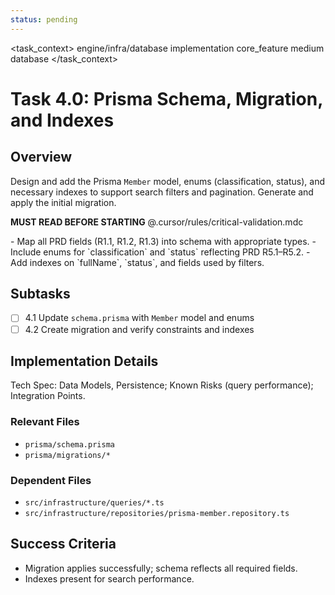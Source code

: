 ```yaml
---
status: pending
---
```


<task_context>
<domain>engine/infra/database</domain>
<type>implementation</type>
<scope>core_feature</scope>
<complexity>medium</complexity>
<dependencies>database</dependencies>
</task_context>

# Task 4.0: Prisma Schema, Migration, and Indexes

## Overview

Design and add the Prisma `Member` model, enums (classification, status), and necessary indexes to support search filters and pagination. Generate and apply the initial migration.

<import>**MUST READ BEFORE STARTING** @.cursor/rules/critical-validation.mdc</import>

<requirements>
- Map all PRD fields (R1.1, R1.2, R1.3) into schema with appropriate types.
- Include enums for `classification` and `status` reflecting PRD R5.1–R5.2.
- Add indexes on `fullName`, `status`, and fields used by filters.
</requirements>

## Subtasks

- [ ] 4.1 Update `schema.prisma` with `Member` model and enums
- [ ] 4.2 Create migration and verify constraints and indexes

## Implementation Details

Tech Spec: Data Models, Persistence; Known Risks (query performance); Integration Points.

### Relevant Files

- `prisma/schema.prisma`
- `prisma/migrations/*`

### Dependent Files

- `src/infrastructure/queries/*.ts`
- `src/infrastructure/repositories/prisma-member.repository.ts`

## Success Criteria

- Migration applies successfully; schema reflects all required fields.
- Indexes present for search performance.

